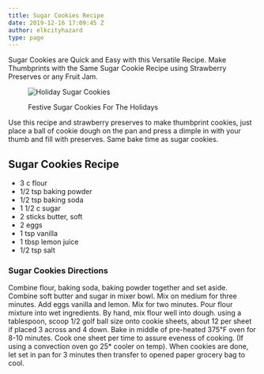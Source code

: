 ```yaml
---
title: Sugar Cookies Recipe
date: 2019-12-16 17:09:45 Z
author: elkcityhazard
type: page
---
```


Sugar Cookies are Quick and Easy with this Versatile Recipe. Make Thumbprints with the Same Sugar Cookie Recipe using Strawberry Preserves or any Fruit Jam.<figure> 

![Holiday Sugar Cookies][1] <figcaption>Festive Sugar Cookies For The Holidays</figcaption></figure> 

Use this recipe and strawberry preserves to make thumbprint cookies, just place a ball of cookie dough on the pan and press a dimple in with your thumb and fill with preserves. Same bake time as sugar cookies.

## Sugar Cookies Recipe

  * 3 c flour
  * 1/2 tsp baking powder
  * 1/2 tsp baking soda
  * 1 1/2 c sugar
  * 2 sticks butter, soft
  * 2 eggs
  * 1 tsp vanilla
  * 1 tbsp lemon juice
  * 1/2 tsp salt

### Sugar Cookies Directions

Combine flour, baking soda, baking powder together and set aside.  
Combine soft butter and sugar in mixer bowl. Mix on medium for three minutes. Add eggs vanilla and lemon. Mix for two minutes. Pour flour mixture into wet ingredients. By hand, mix flour well into dough. using a tablespoon, scoop 1/2 golf ball size onto cookie sheets, about 12 per sheet if placed 3 across and 4 down. Bake in middle of pre-heated 375&#8457; oven for 8-10 minutes. Cook one sheet per time to assure eveness of cooking. (If using a convection oven go 25* cooler on temp). When cookies are done, let set in pan for 3 minutes then transfer to opened paper grocery bag to cool.

 [1]: http://www.quick-e-recipes.com/sitebuildercontent/sitebuilderpictures/IMG_0785_1024.jpg
